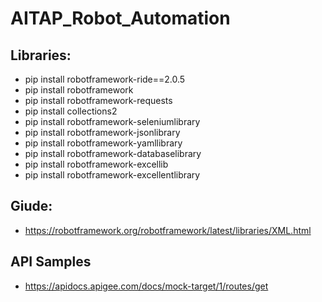 # AITAP_Robot_Automation

## Libraries:
- pip install robotframework-ride==2.0.5
- pip install robotframework
- pip install robotframework-requests
- pip install collections2
- pip install robotframework-seleniumlibrary
- pip install robotframework-jsonlibrary
- pip install robotframework-yamllibrary
- pip install robotframework-databaselibrary
- pip install robotframework-excellib
- pip install robotframework-excellentlibrary



## Giude:
- https://robotframework.org/robotframework/latest/libraries/XML.html

## API Samples
- https://apidocs.apigee.com/docs/mock-target/1/routes/get
